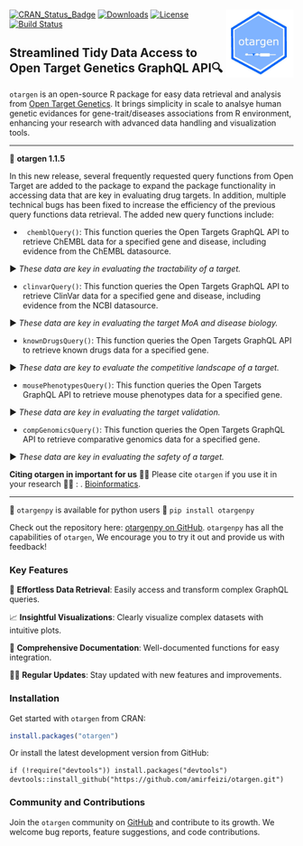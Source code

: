 # <img src="man/figures/logo.jpg" align="right" width="120" />

[![CRAN_Status_Badge](https://www.r-pkg.org/badges/version/otargen?color=blue)](https://CRAN.R-project.org/package=otargen)
[![Downloads](https://cranlogs.r-pkg.org/badges/otargen?color=yellow)](https://CRAN.R-project.org/package=otargen)
[![License](https://img.shields.io/badge/License-MIT-blue.svg?color=green)](https://opensource.org/licenses/MIT)
[![Build Status](https://app.travis-ci.com/your-username/your-repository.svg?branch=master)](https://app.travis-ci.com/your-username/your-repository)



## Streamlined Tidy Data Access to Open Target Genetics GraphQL API🔍
`otargen` is an open-source R package for easy data retrieval and analysis from [Open Target Genetics](https://genetics.opentargets.org). It brings simplicity in scale to analsye human genetic evidances for gene-trait/diseases associations from R environment, enhancing your research with advanced data handling and visualization tools.

---
:loudspeaker: **otargen 1.1.5**

In this new release, several frequently requested query functions from Open Target are added to the package to expand the package functionality in accessing data that are key in evaluating drug targets. In addition, multiple technical bugs has been fixed to increase the efficiency of the previous  query functions data retrieval. The added new query functions include:

-  ` chemblQuery()`: This function queries the Open Targets GraphQL API to retrieve ChEMBL data
for a specified gene and disease, including evidence from the ChEMBL datasource. 

▶️ _These data are key in evaluating the tractability of a target._
  
-  `clinvarQuery()`:  This function queries the Open Targets  GraphQL API to retrieve ClinVar data
for a specified gene and disease, including evidence from the NCBI datasource. 

▶️ _These data are key in evaluating the target MoA and disease biology._
  
- `knownDrugsQuery()`: This function queries the Open Targets  GraphQL API to retrieve known drugs data
for a specified gene. 

▶️ _These data are key to evaluate the competitive landscape of a target._
 
- `mousePhenotypesQuery()`: This function queries the Open Targets  GraphQL API to retrieve mouse phenotypes data
for a specified gene. 

▶️ _These data are key in evaluating the target validation._
 
-  `compGenomicsQuery()`: This function queries the Open Targets  GraphQL API to retrieve comparative genomics data
for a specified gene. 

▶️ _These data are key in evaluating the safety of a target._ 

**Citing otargen in important for us** :raising_hand_man:
Please cite `otargen` if you use it in your research 🙏🏻 : . [Bioinformatics](https://doi.org/10.1093/bioinformatics/btad441).

---



:loudspeaker: `otargenpy`  is available for python users :snake: `pip install otargenpy`

Check out the repository here: [otargenpy on GitHub](https://github.com/amirfeizi/otargenpy). `otargenpy` has all the capabilities of `otargen`, We encourage you to try it out and provide us with feedback!

### Key Features
🚀 **Effortless Data Retrieval**: Easily access and transform complex GraphQL queries.

📈 **Insightful Visualizations**: Clearly visualize complex datasets with intuitive plots.

📖 **Comprehensive Documentation**: Well-documented functions for easy integration.

👨‍💻 **Regular Updates**: Stay updated with new features and improvements.



### Installation
Get started with `otargen` from CRAN:

```r
install.packages("otargen")
```
Or install the latest development version from GitHub:
```
if (!require("devtools")) install.packages("devtools")
devtools::install_github("https://github.com/amirfeizi/otargen.git")
```

### Community and Contributions
Join the `otargen` community on [GitHub](https://github.com/amirfeizi/otargen) and contribute to its growth. We welcome bug reports, feature suggestions, and code contributions.


